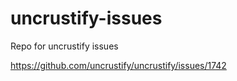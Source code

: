 # uncrustify-issues
Repo for uncrustify issues


https://github.com/uncrustify/uncrustify/issues/1742
